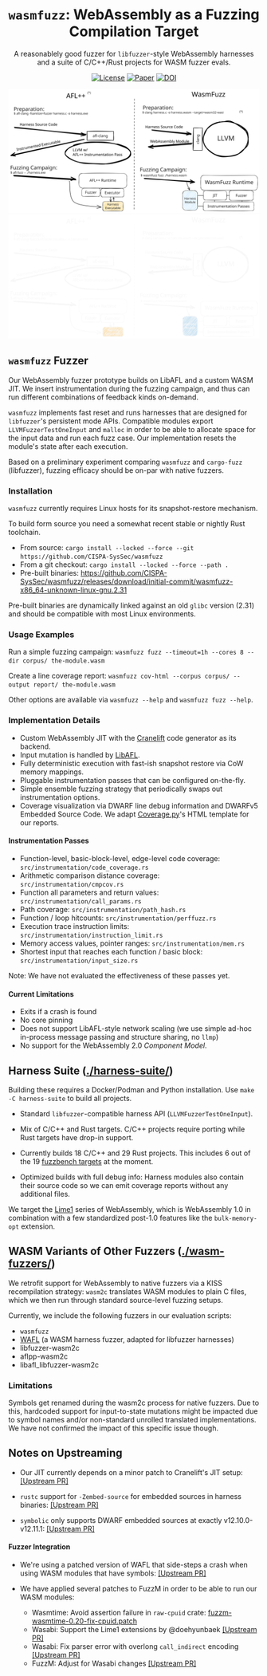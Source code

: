 <div align="center">
  <h1><code>wasmfuzz</code>: WebAssembly as a Fuzzing Compilation Target</h1>

  <p>A reasonablely good fuzzer for <code>libfuzzer</code>-style WebAssembly harnesses <br/>
    and a suite of C/C++/Rust projects for WASM fuzzer evals.</p>

  <p>

[![License](https://img.shields.io/github/license/cispa-syssec/wasmfuzz)](./LICENSE-APACHE)
[![Paper](https://img.shields.io/badge/paper-pdf-brightgreen)](./assets/isstaws24fuzzingmain-p5-p-30a9e696b6-80430-final.pdf)
[![DOI](https://img.shields.io/badge/doi-10.1145/3678722.3685531-blue)](https://doi.org/10.1145/3678722.3685531)
    
  </p>
</div>

![Overview Sketch](./assets/afl++-vs-wasmfuzz.svg#gh-light-mode-only)
![Overview Sketch](./assets/afl++-vs-wasmfuzz-dark.svg#gh-dark-mode-only)


## `wasmfuzz` Fuzzer

Our WebAssembly fuzzer prototype builds on LibAFL and a custom WASM JIT.
We insert instrumentation during the fuzzing campaign, and thus can run different combinations of feedback kinds on-demand.

`wasmfuzz` implements fast reset and runs harnesses that are designed for `libfuzzer`'s persistent mode APIs.
Compatible modules export `LLVMFuzzerTestOneInput` and `malloc` in order to be able to allocate space for the input data and run each fuzz case. Our implementation resets the module's state after each execution.

Based on a preliminary experiment comparing `wasmfuzz` and `cargo-fuzz` (libfuzzer), fuzzing efficacy should be on-par with native fuzzers.

### Installation

`wasmfuzz` currently requires Linux hosts for its snapshot-restore mechanism.

To build form source you need a somewhat recent stable or nightly Rust toolchain.

- From source: `cargo install --locked --force --git https://github.com/CISPA-SysSec/wasmfuzz`
- From a git checkout: `cargo install --locked --force --path .`
- Pre-built binaries: https://github.com/CISPA-SysSec/wasmfuzz/releases/download/initial-commit/wasmfuzz-x86_64-unknown-linux-gnu.2.31

Pre-built binaries are dynamically linked against an old `glibc` version (2.31) and should be compatible with most Linux environments.


### Usage Examples

Run a simple fuzzing campaign:
`wasmfuzz fuzz --timeout=1h --cores 8 --dir corpus/ the-module.wasm`

Create a line coverage report:
`wasmfuzz cov-html --corpus corpus/ --output report/ the-module.wasm`

Other options are available via `wasmfuzz --help` and `wasmfuzz fuzz --help`.


### Implementation Details

- Custom WebAssembly JIT with the [Cranelift](https://cranelift.dev/) code generator as its backend.
- Input mutation is handled by [LibAFL](https://crates.io/crates/libafl).
- Fully deterministic execution with fast-ish snapshot restore via CoW memory mappings.
- Pluggable instrumentation passes that can be configured on-the-fly.
- Simple ensemble fuzzing strategy that periodically swaps out instrumentation options.
- Coverage visualization via DWARF line debug information and DWARFv5 Embedded Source Code. We adapt [Coverage.py](https://github.com/nedbat/coveragepy)'s HTML template for our reports.

#### Instrumentation Passes

- Function-level, basic-block-level, edge-level code coverage: `src/instrumentation/code_coverage.rs`
- Arithmetic comparison distance coverage: `src/instrumentation/cmpcov.rs`
- Function all parameters and return values: `src/instrumentation/call_params.rs`
- Path coverage: `src/instrumentation/path_hash.rs`
- Function / loop hitcounts: `src/instrumentation/perffuzz.rs`
- Execution trace instruction limits: `src/instrumentation/instruction_limit.rs`
- Memory access values, pointer ranges: `src/instrumentation/mem.rs`
- Shortest input that reaches each function / basic block: `src/instrumentation/input_size.rs`

Note: We have not evaluated the effectiveness of these passes yet.

#### Current Limitations

- Exits if a crash is found
- No core pinning
- Does not support LibAFL-style network scaling (we use simple ad-hoc in-process message passing and structure sharing, no `llmp`)
- No support for the WebAssembly 2.0 _Component Model_.

## Harness Suite ([./harness-suite/](./harness-suite/))

Building these requires a Docker/Podman and Python installation. Use `make -C harness-suite` to build all projects.

- Standard `libfuzzer`-compatible harness API (`LLVMFuzzerTestOneInput`).

- Mix of C/C++ and Rust targets. C/C++ projects require porting while Rust targets have drop-in support.

- Currently builds 18 C/C++ and 29 Rust projects. This includes 6 out of the 19 [fuzzbench targets](https://github.com/google/fuzzbench/tree/e72f5bb91bfafd98752fff29e3a961494b85a321/benchmarks) at the moment.

- Optimized builds with full debug info: Harness modules also contain their source code so we can emit coverage reports without any additional files.

We target the [Lime1](https://github.com/WebAssembly/tool-conventions/blob/main/Lime.md#lime1) series of WebAssembly, which is WebAssembly 1.0 in combination with a few standardized post-1.0 features like the `bulk-memory-opt` extension.


## WASM Variants of Other Fuzzers ([./wasm-fuzzers/](./wasm-fuzzers/))

We retrofit support for WebAssembly to native fuzzers via a KISS recompilation strategy:
`wasm2c` translates WASM modules to plain C files, which we then run through standard source-level fuzzing setups.

Currently, we include the following fuzzers in our evaluation scripts:
- `wasmfuzz`
- [WAFL](https://github.com/fgsect/WAFL) (a WASM harness fuzzer, adapted for libfuzzer harnesses)
- libfuzzer-wasm2c
- aflpp-wasm2c
- libafl\_libfuzzer-wasm2c

### Limitations

Symbols get renamed during the wasm2c process for native fuzzers. Due to this, hardcoded support for input-to-state mutations might be impacted due to symbol names and/or non-standard unrolled translated implementations.
We have not confirmed the impact of this specific issue though.


## Notes on Upstreaming

- Our JIT currently depends on a minor patch to Cranelift's JIT setup: [[Upstream PR]](https://github.com/bytecodealliance/wasmtime/pull/10512)

- `rustc` support for `-Zembed-source` for embedded sources in harness binaries: [[Upstream PR]](https://github.com/rust-lang/rust/pull/126985)

- `symbolic` only supports DWARF embedded sources at exactly v12.10.0-v12.11.1: [[Upstream PR]](https://github.com/getsentry/symbolic/pull/849)

#### Fuzzer Integration

- We're using a patched version of WAFL that side-steps a crash when using WASM modules that have symbols: [[Upstream PR]](https://github.com/fgsect/WAFL/pull/10)

- We have applied several patches to FuzzM in order to be able to run our WASM modules:
    * Wasmtime: Avoid assertion failure in `raw-cpuid` crate: [fuzzm-wasmtime-0.20-fix-cpuid.patch](wasm-fuzzers/fuzzm-wasmtime-0.20-fix-cpuid.patch)
    * Wasabi: Support the Lime1 extensions by @doehyunbaek [[Upstream PR]](https://github.com/danleh/wasabi/pull/41)
    * Wasabi: Fix parser error with overlong `call_indirect` encoding [[Upstream PR]](https://github.com/doehyunbaek/wasabi/pull/1)
    * FuzzM: Adjust for Wasabi changes [[Upstream PR]](https://github.com/fuzzm/fuzzm-project/pull/6)

